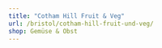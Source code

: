 ```yaml
---
title: "Cotham Hill Fruit & Veg"
url: /bristol/cotham-hill-fruit-und-veg/
shop: Gemüse & Obst
---
```

